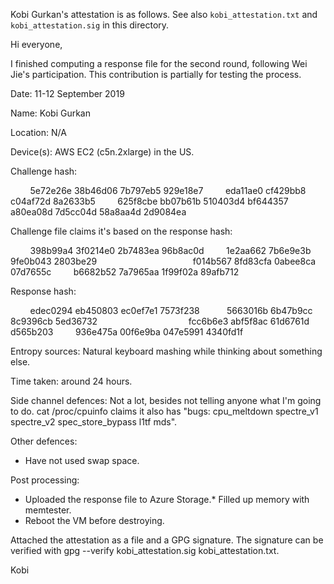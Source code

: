 Kobi Gurkan's attestation is as follows. See also `kobi_attestation.txt` and
`kobi_attestation.sig` in this directory.

Hi everyone,

I finished computing a response file for the second round, following Wei Jie's participation. This contribution is partially for testing the process.

Date: 11-12 September 2019

Name: Kobi Gurkan

Location: N/A

Device(s): AWS EC2 (c5n.2xlarge) in the US.

Challenge hash:

        5e72e26e 38b46d06 7b797eb5 929e18e7
        eda11ae0 cf429bb8 c04af72d 8a2633b5
        625f8cbe bb07b61b 510403d4 bf644357
        a80ea08d 7d5cc04d 58a8aa4d 2d9084ea

Challenge file claims it's based on the response hash:

        398b99a4 3f0214e0 2b7483ea 96b8ac0d
        1e2aa662 7b6e9e3b 9fe0b043 2803be29                              
        f014b567 8fd83cfa 0abee8ca 07d7655c
        b6682b52 7a7965aa 1f99f02a 89afb712 

Response hash:

        edec0294 eb450803 ec0ef7e1 7573f238  
        5663016b 6b47b9cc 8c9396cb 5ed36732                            
        fcc6b6e3 abf5f8ac 61d6761d d565b203
        936e475a 00f6e9ba 047e5991 4340fd1f

Entropy sources: Natural keyboard mashing while thinking about something else.

Time taken: around 24 hours.

Side channel defences: Not a lot, besides not telling anyone what I'm going to do. cat /proc/cpuinfo claims it also has "bugs: cpu_meltdown spectre_v1 spectre_v2 spec_store_bypass l1tf mds".

Other defences:
* Have not used swap space.

Post processing:
* Uploaded the response file to Azure Storage.* Filled up memory with memtester.
* Reboot the VM before destroying.

Attached the attestation as a file and a GPG signature. The signature can be verified with gpg --verify kobi_attestation.sig kobi_attestation.txt.

Kobi

